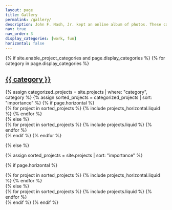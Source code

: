 ```yaml
---
layout: page
title: Gallery
permalink: /gallery/
description: John F. Nash, Jr. kept an online album of photos. These can be found today on <a href="https://web.math.princeton.edu/jfnj/">his web page</a>. They range from a photo of the <a href="https://web.math.princeton.edu/jfnj/texts_and_graphics/Mezzanine.Directory/Transfer.Elevator.and.Photos/Photos/Oxford.photo.jpgs.2014/saved.Oxford.visit.group.downloaded.2014.512.1151AM%20089.jpg">Bodleian Library</a> to just <a href="https://web.math.princeton.edu/jfnj/texts_and_graphics/Mezzanine.Directory/Transfer.Elevator.and.Photos/Photos/Photos_from_Campus_for_Finance_Vallendar_2010/2010_01_13/IMG_0514.JPG">some random stairs</a>. It is interesting to navigate those folders. Another mathematician who liked to take photos was Paul R. Halmos. From the 6000 or so photographs in his collection, Halmos chose about 600 for his book "I Have a Photographic Memory."
nav: true
nav_order: 3
display_categories: [work, fun]
horizontal: false
---
```


<!-- pages/projects.md -->
<div class="projects">
{% if site.enable_project_categories and page.display_categories %}
  <!-- Display categorized projects -->
  {% for category in page.display_categories %}
  <a id="{{ category }}" href=".#{{ category }}">
    <h2 class="category">{{ category }}</h2>
  </a>
  {% assign categorized_projects = site.projects | where: "category", category %}
  {% assign sorted_projects = categorized_projects | sort: "importance" %}
  <!-- Generate cards for each project -->
  {% if page.horizontal %}
  <div class="container">
    <div class="row row-cols-1 row-cols-md-2">
    {% for project in sorted_projects %}
      {% include projects_horizontal.liquid %}
    {% endfor %}
    </div>
  </div>
  {% else %}
  <div class="row row-cols-1 row-cols-md-3">
    {% for project in sorted_projects %}
      {% include projects.liquid %}
    {% endfor %}
  </div>
  {% endif %}
  {% endfor %}

{% else %}

<!-- Display projects without categories -->

{% assign sorted_projects = site.projects | sort: "importance" %}

  <!-- Generate cards for each project -->

{% if page.horizontal %}

  <div class="container">
    <div class="row row-cols-1 row-cols-md-2">
    {% for project in sorted_projects %}
      {% include projects_horizontal.liquid %}
    {% endfor %}
    </div>
  </div>
  {% else %}
  <div class="row row-cols-1 row-cols-md-3">
    {% for project in sorted_projects %}
      {% include projects.liquid %}
    {% endfor %}
  </div>
  {% endif %}
{% endif %}
</div>
